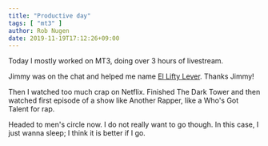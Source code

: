 ```yaml
---
title: "Productive day"
tags: [ "mt3" ]
author: Rob Nugen
date: 2019-11-19T17:12:26+09:00
---
```


Today I mostly worked on MT3, doing over 3 hours of livestream.

Jimmy was on the chat and helped me name [El Lifty Lever](https://www.marbletrack3.com/parts/el-lifty-lever/).  Thanks
Jimmy!

Then I watched too much crap on Netflix.  Finished The Dark Tower and
then watched first episode of a show like Another Rapper, like a Who's
Got Talent for rap.

Headed to men's circle now.  I do not really want to go though.  In
this case, I just wanna sleep; I think it is better if I go.


